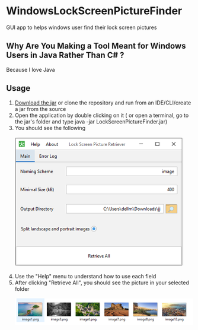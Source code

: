 # WindowsLockScreenPictureFinder
GUI app to helps windows user find their lock screen pictures

## Why Are You Making a Tool Meant for Windows Users in Java Rather Than C# ?
Because I love Java

## Usage
1. [Download the jar](https://github.com/maxensdestine/WindowsLockScreenPictureFinder/releases/tag/v1) or clone the repository and run from an IDE/CLI/create a jar from the source
2. Open the application by double clicking on it ( or open a terminal, go to the jar's folder and type java -jar LockScreenPictureFinder.jar)
3. You should see the following<br /><br />
  ![picture of the application's GUI](https://github.com/maxensdestine/WindowsLockScreenPictureFinder/blob/main/images/gui.PNG)<br /><br />
4. Use the "Help" menu to understand how to use each field
5. After clicking "Retrieve All", you should see the picture in your selected folder<br /><br /> 
  ![output example in a windows file system](https://github.com/maxensdestine/WindowsLockScreenPictureFinder/blob/main/images/outputExample.PNG)
